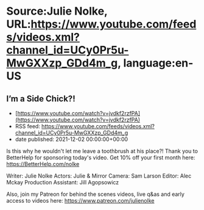 # Source:Julie Nolke, URL:https://www.youtube.com/feeds/videos.xml?channel_id=UCy0Pr5u-MwGXXzp_GDd4m_g, language:en-US

## I’m a Side Chick?!
 - [https://www.youtube.com/watch?v=jvdkf2rzfPA](https://www.youtube.com/watch?v=jvdkf2rzfPA)
 - RSS feed: https://www.youtube.com/feeds/videos.xml?channel_id=UCy0Pr5u-MwGXXzp_GDd4m_g
 - date published: 2021-12-02 00:00:00+00:00

Is this why he wouldn't let me leave a toothbrush at his place?! Thank you to BetterHelp for sponsoring today's video. Get 10% off your first month here: https://BetterHelp.com/nolke

Writer: Julie Nolke
Actors: Julie & Mirror
Camera: Sam Larson
Editor: Alec Mckay
Production Assistant: Jill Agopsowicz

Also, join my Patreon for behind the scenes videos, live q&as and early access to videos here: https://www.patreon.com/julienolke

